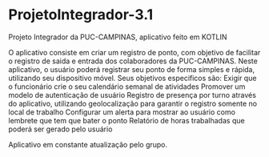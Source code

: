 # ProjetoIntegrador-3.1
Projeto Integrador da PUC-CAMPINAS, aplicativo feito em KOTLIN

O aplicativo consiste em criar um registro de ponto, com objetivo de facilitar o registro de saida
e entrada dos colaboradores da PUC-CAMPINAS.
Neste aplicativo, o usuário poderá registrar seu ponto de forma simples e rápida, utilizando 
seu dispositivo móvel.
  Seus objetivos especificos são: 
    Exigir que o funcionário crie o seu calendário semanal de atividades
    Promover um modelo de autenticação de usuário
    Registro de presença por turno através do aplicativo, utilizando geolocalização para garantir o registro somente no local de trabalho
    Configurar um alerta para mostrar ao usuário como lembrete que tem que bater o ponto
    Relatório de horas trabalhadas que poderá ser gerado pelo usuário
    


Aplicativo em constante atualização pelo grupo. 
